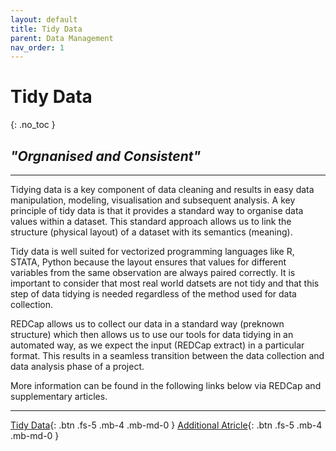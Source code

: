 ```yaml
---
layout: default
title: Tidy Data
parent: Data Management
nav_order: 1
---
```


# Tidy Data
{: .no_toc }

## _"Orgnanised and Consistent"_

---

Tidying data is a key component of data cleaning and results in easy data manipulation, modeling, visualisation and subsequent analysis. A key principle of tidy data is that it provides a standard way to organise data values within a dataset. This standard approach allows us to link the structure (physical layout) of a dataset with its semantics (meaning).

Tidy data is well suited for vectorized programming languages like R, STATA, Python because the layout ensures that values for different variables from the same observation are always paired correctly. It is important to consider that most real world datsets are not tidy and that this step of data tidying is needed regardless of the method used for data collection.

REDCap allows us to collect our data in a standard way (preknown structure) which then allows us to use our tools for data tidying in an automated way, as we expect the input (REDCap extract) in a particular format. This results in a seamless transition between the data collection and data analysis phase of a project.

More information can be found in the following links below via REDCap and supplementary articles.

---

[Tidy Data](https://redcap.c2e2.ca/surveys/?s=D8JPNY3PCN){: .btn .fs-5 .mb-4 .mb-md-0 } [Additional Atricle](https://vita.had.co.nz/papers/tidy-data.pdf){: .btn .fs-5 .mb-4 .mb-md-0 }
